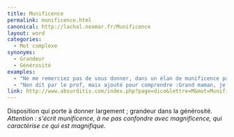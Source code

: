 ```yaml
---
title: Munificence
permalink: munificence.html
canonical: http://lachal.neamar.fr/Munificence
layout: word
categories:
  - Mot complexe
synonyms:
  - Grandeur
  - Générosité
examples:
  - "Ne me remerciez pas de vous donner, dans un élan de munificence paroxystique,une indication (ténue de surcroît) pour résoudre le problème…"
  - "Non dit par le prof, mais ajouté pour comprendre :Grand maman, je fais ici appel à ta munificence ? Traduction : t'as pas 100 balles ?"
link: http://www.absurditis.com/index.php?page=dico&lettre=M&mot=Munificence
---
```


Disposition qui porte à donner largement ; grandeur dans la générosité.
*Attention : s'écrit munificence, à ne pas confondre avec magnificence, qui caractérise ce qui est magnifique.*

